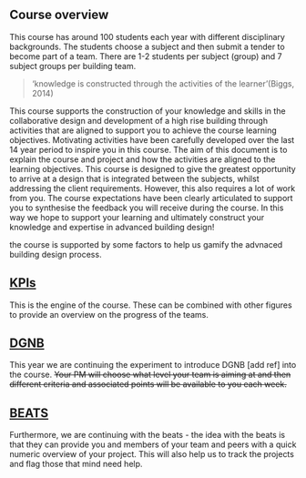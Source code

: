 ## Course overview 
This course has around 100 students each year with different disciplinary backgrounds. The students choose a subject and then submit a tender to become part of a team. There are 1-2 students per subject (group) and 7 subject groups per building team. 

> ‘knowledge is constructed through the activities of the learner’ ​(Biggs, 2014)​ 

This course supports the construction of your knowledge and skills in the collaborative design and development of a high rise building through activities that are aligned to support you to achieve the course learning objectives. Motivating activities have been carefully developed over the last 14 year period to inspire you in this course. The aim of this document is to explain the course and project and how the activities are aligned to the learning objectives. This course is designed to give the greatest opportunity to arrive at a design that is integrated between the subjects, whilst addressing the client requirements. However, this also requires a lot of work from you. The course expectations have been clearly articulated to support you to synthesise the feedback you will receive during the course. In this way we hope to support your learning and ultimately construct your knowledge and expertise in advanced building design! 

the course is supported by some factors to help us gamify the advnaced building design process.

## [KPIs](KPIs/README.md)
This is the engine of the course. These can be combined with other figures to provide an overview on the progress of the teams.

## [DGNB](/Tools/DGNB/README.md)
This year we are continuing the experiment to introduce DGNB [add ref] into the course. ~~Your PM will choose what level your team is aiming at and then different criteria and associated points will be available to you each week.~~

## [BEATS](BEATS/README.md)

Furthermore, we are continuing with the beats - the idea with the beats is that they can provide you and members of your team and peers with a quick numeric overview of your project. This will also help us to track the projects and flag those that mind need help.	 
